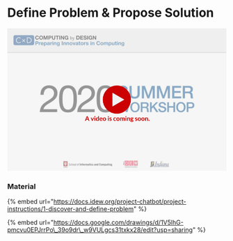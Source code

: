 # Define Problem & Propose Solution

![](../../.gitbook/assets/vidcoming-welcome.png)

### Material

{% embed url="https://docs.idew.org/project-chatbot/project-instructions/1-discover-and-define-problem" %}

{% embed url="https://docs.google.com/drawings/d/1V5lhG-pmcvu0EPJrrPo\_39o9dr\_w9VULgcs31txkx28/edit?usp=sharing" %}



